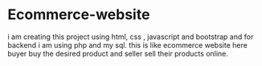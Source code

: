 # Ecommerce-website
i am creating this project using html, css , javascript and bootstrap and for backend i am using php and my sql. this is like ecommerce website here buyer buy the desired product and seller sell their products online. 
